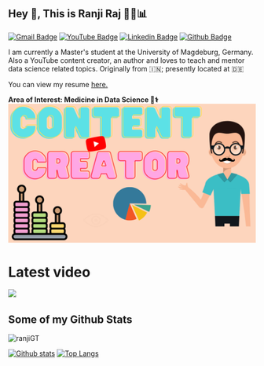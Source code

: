 ## Hey 👋, This is Ranji Raj 👨‍🧮📊
[![Gmail Badge](https://img.shields.io/badge/-ranjiraj9@protonmail.com-c14438?style=flat&logo=Gmail&logoColor=white&link=mailto:ranjiraj9@protonmail.com)](mailto:ranjiraj9@protonmail.com) [![YouTube Badge](https://img.shields.io/badge/YouTube-Subscribe%20Now!-brightgreen)](https://www.youtube.com/c/RanjiRaj18/)
[![Linkedin Badge](https://img.shields.io/badge/-reng99-0072b1?style=flat&logo=Linkedin&logoColor=white&link=https://www.linkedin.com/in/reng99/)](https://www.linkedin.com/in/reng99/) [![Github Badge](https://img.shields.io/badge/-ranjiGT-grey?style=flat&logo=github&logoColor=white&link=https://github.com/ranjiGT/)](https://www.github.com/ranjiGT/) <p align='left'>I am currently a Master's student at the University of Magdeburg, Germany. Also a YouTube content creator, an author and loves to teach and mentor data science related topics. Originally from 🇮🇳; presently located at 🇩🇪 </p><p align='left'> You can view my resume <a href='https://rpubs.com/ranjiraj9/powerresume ' target=_blank><u>here</u>.</a></p>
**Area of Interest: Medicine in Data Science 💊⚕️**
![](https://github.com/ranjiGT/ranjiGT/blob/main/shine.png)

# Latest video
[![](https://img.youtube.com/vi/3dI4_YnQo6s/maxresdefault.jpg)](https://youtu.be/3dI4_YnQo6s)

## Some of my Github Stats
<p align=left> <img src=https://komarev.com/ghpvc/?username=ranjiGT alt=ranjiGT /> </p>

[![Github stats](https://github-readme-stats.vercel.app/api?username=ranjiGT&show_icons=true&include_all_commits=true)](https://github.com/ranjiGT/github-readme-stats)
[![Top Langs](https://github-readme-stats.vercel.app/api/top-langs/?username=ranjiGT&layout=compact)](https://github.com/ranjiGT/github-readme-stats)

